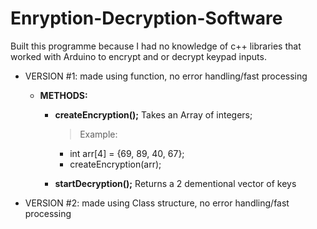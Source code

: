 # Enryption-Decryption-Software
Built this programme because I had no knowledge of c++ libraries that worked with Arduino to encrypt and or decrypt keypad inputs.
  - VERSION #1: made using function, no error handling/fast processing
    - **METHODS:**
      - **createEncryption();** 
        Takes an Array of integers;
        > Example: 
         - int arr[4] = {69, 89, 40, 67};
         - createEncryption(arr);
      
      - **startDecryption();**
        Returns a 2 dementional vector of keys
      
  - VERSION #2: made using Class structure, no error handling/fast processing
